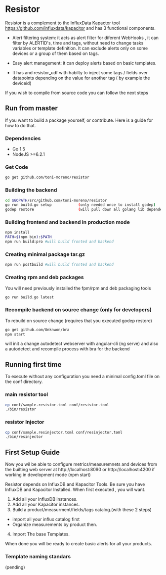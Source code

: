 # Resistor

Resistor is a complement to the InfluxData Kapactor tool https://github.com/influxdata/kapacitor  and has 3 functional components.

* Alert filtering system: it acts as alert filter for diferent WebHooks , it can filter by ALERTID's, time and tags, without need to change tasks variables or template definition. It can exclude alerts only on some devices or a group of them based on tags.

* Easy alert management: it can  deploy alerts based on basic templates.

* It has and resistor_udf with habilty to inject some tags / fields over datapoints depending on the value for another tag ( by example the deviceid)


If you wish to compile from source code you can follow the next steps

## Run from master
If you want to build a package yourself, or contribute. Here is a guide for how to do that.

### Dependencies

- Go 1.5
- NodeJS >=6.2.1

### Get Code

```bash
go get github.com/toni-moreno/resistor
```

### Building the backend


```bash
cd $GOPATH/src/github.com/toni-moreno/resistor
go run build.go setup            (only needed once to install godep)
godep restore                    (will pull down all golang lib dependencies in your current GOPATH)
```

### Building frontend and backend in production mode

```bash
npm install
PATH=$(npm bin):$PATH
npm run build:pro #will build fronted and backend
```
### Creating minimal package tar.gz

```bash
npm run postbuild #will build fronted and backend
```

### Creating rpm and deb packages
You  will need previously installed the fpm/rpm and deb packaging tools

```bash
go run build.go latest
```

### Recompile backend on source change (only for developers)

To rebuild on source change (requires that you executed godep restore)
```bash
go get github.com/Unknwon/bra
npm start
```
will init a change autodetect webserver with angular-cli (ng serve) and also a autodetect and recompile process with bra for the backend

## Running first time
To execute without any configuration you need a minimal config.toml file on the conf directory.

### main resistor tool

```bash
cp conf/sample.resistor.toml conf/resistor.toml
./bin/resistor
```

### resistor Injector
```bash
cp conf/sample.resinjector.toml conf/resinjector.toml
./bin/resinjector
```

## First Setup Guide 

Now you wil be able to configure metrics/measuremnets and devices from the builting web server at  http://localhost:8090 or http://localhost:4200 if working in development mode (npm start)


Resistor depends on InfluxDB and Kapacitor Tools. Be sure you have InfluxDB and Kapacitor Installed.
When first executed , you will want.

1. Add all your InfluxDB instances.
2. Add all your Kapacitor instances.
3. Build a product/measurment/fields/tags catalog.(with these 2 steps)
* import all your influx catalog first
* Organize measurements by product then.
4. Import The base Templates.

When done you will be ready to create basic alerts for all your products.

### Template naming standars

(pending)